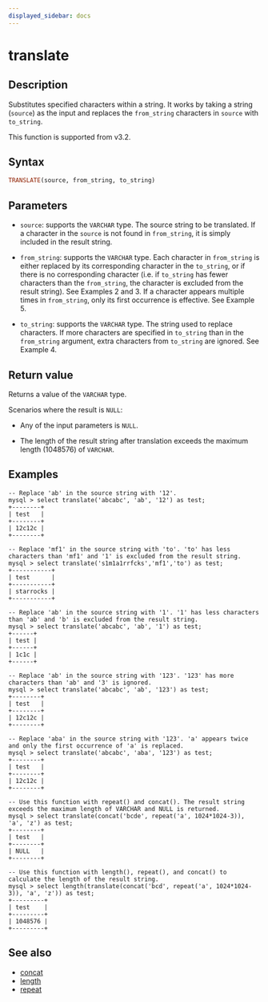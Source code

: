 ```yaml
---
displayed_sidebar: docs
---
```


# translate

## Description

Substitutes specified characters within a string. It works by taking a string (`source`) as the input and replaces the `from_string` characters in `source` with `to_string`.

This function is supported from v3.2.

## Syntax

```Haskell
TRANSLATE(source, from_string, to_string)
```

## Parameters

- `source`: supports the `VARCHAR` type. The source string to be translated. If a character in the `source` is not found in `from_string`, it is simply included in the result string.

- `from_string`: supports the `VARCHAR` type. Each character in `from_string` is either replaced by its corresponding character in the `to_string`, or if there is no corresponding character (i.e. if `to_string` has fewer characters than the `from_string`, the character is excluded from the result string). See Examples 2 and 3. If a character appears multiple times in `from_string`, only its first occurrence is effective. See Example 5.

- `to_string`: supports the `VARCHAR` type. The string used to replace characters. If more characters are specified in `to_string` than in the `from_string` argument, extra characters from `to_string` are ignored. See Example 4.

## Return value

Returns a value of the `VARCHAR` type.

Scenarios where the result is `NULL`:

- Any of the input parameters is `NULL`.

- The length of the result string after translation exceeds the maximum length (1048576) of `VARCHAR`.

## Examples

```plaintext
-- Replace 'ab' in the source string with '12'.
mysql > select translate('abcabc', 'ab', '12') as test;
+--------+
| test   |
+--------+
| 12c12c |
+--------+

-- Replace 'mf1' in the source string with 'to'. 'to' has less characters than 'mf1' and '1' is excluded from the result string.
mysql > select translate('s1m1a1rrfcks','mf1','to') as test;
+-----------+
| test      |
+-----------+
| starrocks |
+-----------+

-- Replace 'ab' in the source string with '1'. '1' has less characters than 'ab' and 'b' is excluded from the result string.
mysql > select translate('abcabc', 'ab', '1') as test;
+------+
| test |
+------+
| 1c1c |
+------+

-- Replace 'ab' in the source string with '123'. '123' has more characters than 'ab' and '3' is ignored.
mysql > select translate('abcabc', 'ab', '123') as test;
+--------+
| test   |
+--------+
| 12c12c |
+--------+

-- Replace 'aba' in the source string with '123'. 'a' appears twice and only the first occurrence of 'a' is replaced.
mysql > select translate('abcabc', 'aba', '123') as test;
+--------+
| test   |
+--------+
| 12c12c |
+--------+

-- Use this function with repeat() and concat(). The result string exceeds the maximum length of VARCHAR and NULL is returned.
mysql > select translate(concat('bcde', repeat('a', 1024*1024-3)), 'a', 'z') as test;
+--------+
| test   |
+--------+
| NULL   |
+--------+

-- Use this function with length(), repeat(), and concat() to calculate the length of the result string.
mysql > select length(translate(concat('bcd', repeat('a', 1024*1024-3)), 'a', 'z')) as test;
+---------+
| test    |
+---------+
| 1048576 |
+---------+
```

## See also

- [concat](./concat.md)
- [length](./length.md)
- [repeat](./repeat.md)
